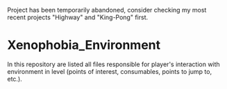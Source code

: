 Project has been temporarily abandoned, consider checking my most recent projects "Highway" and "King-Pong" first.

# Xenophobia_Environment
In this repository are listed all files responsible for player's interaction with environment in level (points of interest, consumables, points to jump to, etc.).
